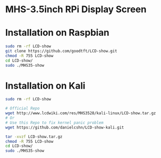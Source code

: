 # MHS-3.5inch RPi Display Screen

# Installation on Raspbian

```bash
sudo rm -rf LCD-show
git clone https://github.com/goodtft/LCD-show.git
chmod -R 755 LCD-show
cd LCD-show/
sudo ./MHS35-show
```

# Installation on Kali

```bash
sudo rm -rf LCD-show

# Official Repo
wget http://www.lcdwiki.com/res/MHS3528/kali-linux/LCD-show.tar.gz
# Or
# Use this Repo to fix kernel panic problem
wget https://github.com/danielcshn/LCD-show-kali.git
```
```bash
tar -xvzf LCD-show.tar.gz
chmod -R 755 LCD-show
cd LCD-show/
sudo ./MHS35-show
```
